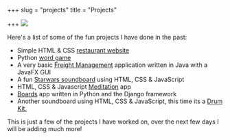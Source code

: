 +++
slug = "projects"
title = "Projects"

+++
![](/uploads/rsz_img_224824.png)

Here's a list of some of the fun projects I have done in the past:

* Simple HTML & CSS [restaurant website](https://html-css-resterauntdemo.netlify.app/)
* Python [word game](http://karlkavo.pythonanywhere.com/)
* A very basic [Freight Management](https://github.com/karlkavo/Java-Freight-Managment) application written in Java with a JavaFX GUI[ ](https://html-css-resterauntdemo.netlify.app/)
* A fun [Starwars soundboard](https://star-wars-soundboard-js.netlify.app/) using HTML, CSS & JavaScript
* HTML, CSS & Javascript [Meditation](https://js-calm-relax-meditate.netlify.app/) app
* [Boards](https://github.com/karlkavo/django_boards) app written in Python and the Django framework
* Another soundboard using HTML, CSS & JavaScript, this time its a [Drum Kit.](https://jsdrumkit00001.netlify.app/)

This is just a few of the projects I have worked on, over the next few days I will be adding much more!